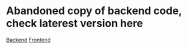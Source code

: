 # Abandoned copy of backend code, check laterest version here

[Backend](https://github.com/yuhao3570/simpleTodoList)
[Frontend](https://github.com/yuhao3570/todolist-frontend)
